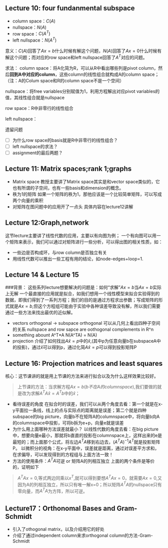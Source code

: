 ## Lecture 10: four fundanmental subspace
* column space：$C(A)$
* nullspace：$N(A)$
* row space：$C(A^T)$
* left nullspace：$N(A^T)$

意义：$C(A)$回答了$Ax=b$什么时候有解这个问题，$N(A)$回答了$Ax=0$什么时候有解这个问题；而对应的row space和left nullspace回答了$A^T$对应的问题。

求法：
column space：将A化简为R，可以从R中看出哪些列是pivot column，然后**回到A中对应的column**，这些column的线性组合就构成A的column space；（注：A的Colum space和R的column space不是一个空间）

nullspace：将free variables分别赋值为1，利用方程解出对应pivot variables的值，其线性组合就是nullspace

row space：R中非零行的线性组合

left nullspace：

遗留问题
* [ ] 为什么row space的basis就是R中非零行的线性组合？
* [ ] left nullspace的求法？
* [ ] assignment的最后两题？

## Lecture 11: Matrix spaces;rank 1;graphs
* Matrix space
教授主要讲了Matrix space其实是和vector space类似的，它也有所谓的子空间，也有一些basis和dimension的概念。
* 秩为1的矩阵
如果一个矩阵的秩为1，那他应该是一个比较简单矩阵，可以写成两个向量的乘积
* 对矩阵在图问题中的应用开了一点头
具体内容在lecture12讲解

## Lecture 12:Graph,network
这节lecture主要讲了线性代数的应用，主要以有向图为例；
一个有向图可以用一个矩阵来表示，我们可以通过对矩阵进行一些分析，可以得出图的相关性质，如：
* 一些边是否构成环，与row column是否独立有关
* 用线性代数可以推出一些工程有用的结论，如node-edges+loop=1.

## Lecture 14 & Lecture 15
###背景：
这些系列lecture想要解决的问题是：如何“求解”$Ax=b$当$Ax=b$实际上无解
一个最直接的应用就是拟合，如我们想用一个线性模型来拟合实验得到的数据，即我们得到了一系列方程；我们的目的是通过方程求出参数；写成矩阵的形式就是$Ax=b$,但这个方程组可能由于实验中各种误差导致没有解，所以我们需要通过一些方法来找出最优的近似解。

* vectors orthogonal -> subspace orthogonal
    可以从几何上看出四种子空间的关系
    nullspace and row sapce are oothogonal complements in R^n
* something abount A^T*A
    N(A^TA) = N(A)
*  projection
    介绍了如何找出$A\hat{x}=p$中的$\hat{x}$,(其中p为任意向量b在subspaceA中的投影)，通过$\hat{x}$可以得到p，通过化简$A\hat{x}=p$可以得到投影矩阵P

## Lecture 16: Projection matrices and least squares
核心：这节课讲的就是用上节课的方法来进行拟合以及为什么这样效果比较好。
> 上节课的方法：当求解方程$Ax=b(b不在A的column space)$,我们要做的就是改为求解$A^TA\hat{x}=A^Tb$中的$\hat{x}$；
* 看待误差的角度
    在拟合时的误差，我们可以从两个角度去看：第一个就是在x-y平面拉一条线，线上的点与实际点的距离就是误差；第二个就是四种subspace的big picture，向量b不在矩阵A的columnspace中，将向量b向A的columnspace中投影，可将b拆为e+p，向量e就是误差
* 为什么用上面哪种方法误差就最小？
    以线性代数的角度去看：在big picture中，想要向量e最小，那就将b直直的投影在columnspace上，这样出来的e是最短的；而上面那个公式，将左边$A^TA$移到右边去，$(A^TA)^{-1}A^T$就是投影矩阵P。
    以微积分的视角：在x-y平面中，误差就是距离，通过对误差平方求和，在求偏导，可以发现得到的方程组与上面方法一致！
* 方法的使用条件：$A^TA$可逆 or 矩阵A的列相互独立
    上面的两个条件是等价的，证明如下
> $A^TAx=0$,等式两边同乘以$x^T$,就可以得到要想$A^TAx=0$，就需要$Ax=0$,又因为A的列相互独立，所以只有唯一解x=0；所以矩阵$A^TA$的nullspace只有零向量，而$A^TA$为方阵，所以可逆。

## Lecture17：Orthonomal Bases and Gram-Schmidt
* 引入了othogonal matrix，以及介绍用它的好处
* 介绍了通过independent column来求orthogonal column的方法-Gram-Schmidt